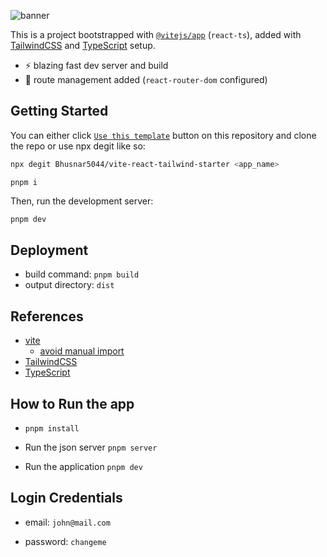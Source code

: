 ![banner](https://www.canva.com/design/DAGF1mZg15g/wkQOtxPpWXOKbS0KaK3rAQ/view?utm_content=DAGF1mZg15g&utm_campaign=designshare&utm_medium=link&utm_source=editor)

This is a project bootstrapped with [`@vitejs/app`](https://vitejs.dev/guide/#scaffolding-your-first-vite-project) (`react-ts`), added with [TailwindCSS](https://tailwindcss.com) and [TypeScript](https://www.typescriptlang.org) setup.

- ⚡ blazing fast dev server and build
- 🔗 route management added (`react-router-dom` configured)

## Getting Started

You can either click [`Use this template`](https://github.com/Bhusnar5044/vite-react-tailwind-starter/generate) button on this repository and clone the repo or use npx degit like so:

```bash
npx degit Bhusnar5044/vite-react-tailwind-starter <app_name>
```

```
pnpm i
```

Then, run the development server:

```bash
pnpm dev
```

## Deployment

- build command: `pnpm build`
- output directory: `dist`

## References

- [vite](https://vitejs.dev)
  - [avoid manual import](https://vitejs.dev/guide/features.html#jsx)
- [TailwindCSS](https://tailwindcss.com/)
- [TypeScript](https://www.typescriptlang.org)

## How to Run the app

- `pnpm install`

- Run the json server `pnpm server`

- Run the application `pnpm dev`

## Login Credentials

- email: `john@mail.com`

- password: `changeme`

